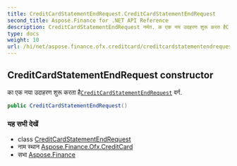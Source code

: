 ```yaml
---
title: CreditCardStatementEndRequest.CreditCardStatementEndRequest
second_title: Aspose.Finance for .NET API Reference
description: CreditCardStatementEndRequest नर्मत. क एक नय उदहरण शुरू करत हैCreditCardStatementEndRequest वर्ग.
type: docs
weight: 10
url: /hi/net/aspose.finance.ofx.creditcard/creditcardstatementendrequest/creditcardstatementendrequest/
---
```

## CreditCardStatementEndRequest constructor

का एक नया उदाहरण शुरू करता है[`CreditCardStatementEndRequest`](../) वर्ग.

```csharp
public CreditCardStatementEndRequest()
```

### यह सभी देखें

* class [CreditCardStatementEndRequest](../)
* नाम स्थान [Aspose.Finance.Ofx.CreditCard](../../creditcardstatementendrequest/)
* सभा [Aspose.Finance](../../../)


